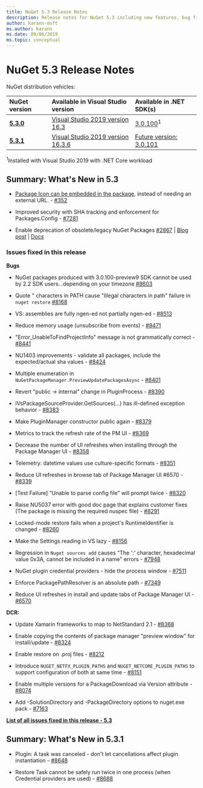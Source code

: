 ```yaml
---
title: NuGet 5.3 Release Notes
description: Release notes for NuGet 5.3 including new features, bug fixes, and DCRs.
author: karann-msft
ms.author: karann
ms.date: 09/06/2019
ms.topic: conceptual
---
```


# NuGet 5.3 Release Notes

NuGet distribution vehicles:

| NuGet version | Available in Visual Studio version| Available in .NET SDK(s)|
|:---|:---|:---|
| [**5.3.0**](https://nuget.org/downloads) | [Visual Studio 2019 version 16.3](https://visualstudio.microsoft.com/downloads/) | [3.0.100](https://dotnet.microsoft.com/download/dotnet-core/3.0)<sup>1</sup> |
| [**5.3.1**](https://nuget.org/downloads) | [Visual Studio 2019 version 16.3.6](https://visualstudio.microsoft.com/downloads/) | [Future version: 3.0.101](https://dotnet.microsoft.com/download/dotnet-core/3.0) |

<sup>1</sup>Installed with Visual Studio 2019 with .NET Core workload

## Summary: What's New in 5.3

* [Package Icon can be embedded in the package](../reference/msbuild-targets.md#packing-an-icon-image-file), instead of needing an external URL. - [#352](https://github.com/NuGet/Home/issues/352)

* Improved security with SHA tracking and enforcement for Packages.Config - [#7281](https://github.com/NuGet/Home/issues/7281)

* Enable deprecation of obsolete/legacy NuGet Packages [#2867](https://github.com/NuGet/Home/issues/2867) | [Blog post](https://devblogs.microsoft.com/nuget/deprecating-packages-on-nuget-org/) | [Docs](https://docs.microsoft.com/nuget/nuget-org/deprecate-packages)

### Issues fixed in this release

**Bugs**

* NuGet packages produced with 3.0.100-preview9 SDK cannot be used by 2.2 SDK users...depending on your timezone [#8603](https://github.com/NuGet/Home/issues/8603)

* Quote " characters in PATH cause "Illegal characters in path" failure in `nuget restore` [#8168](https://github.com/NuGet/Home/issues/8168)

* VS: assemblies are fully ngen-ed not partially ngen-ed - [#8513](https://github.com/NuGet/Home/issues/8513)

* Reduce memory usage (unsubscribe from events) - [#8471](https://github.com/NuGet/Home/issues/8471)

* "Error_UnableToFindProjectInfo" message is not grammatically correct - [#8441](https://github.com/NuGet/Home/issues/8441)

* NU1403 improvements - validate all packages, include the expected/actual sha values - [#8424](https://github.com/NuGet/Home/issues/8424)

* Multiple enumeration in `NuGetPackageManager.PreviewUpdatePackagesAsync` - [#8401](https://github.com/NuGet/Home/issues/8401)

* Revert "public -> internal" change in PluginProcess - [#8390](https://github.com/NuGet/Home/issues/8390)

* IVsPackageSourceProvider.GetSources(…) has ill-defined exception behavior - [#8383](https://github.com/NuGet/Home/issues/8383)

* Make PluginManager constructor public again - [#8379](https://github.com/NuGet/Home/issues/8379)

* Metrics to track the refresh rate of the PM UI - [#8369](https://github.com/NuGet/Home/issues/8369)

* Decrease the number of UI refreshes when installing through the Package Manager UI - [#8358](https://github.com/NuGet/Home/issues/8358)

* Telemetry:  datetime values use culture-specific formats - [#8351](https://github.com/NuGet/Home/issues/8351)

* Reduce UI refreshes in browse tab of Package Manager UI #6570 - [#8339](https://github.com/NuGet/Home/issues/8339)

* [Test Failure] “Unable to parse config file” will prompt twice - [#8320](https://github.com/NuGet/Home/issues/8320)

* Raise NU5037 error with good doc page that explains customer fixes (The package is missing the required nuspec file) - [#8291](https://github.com/NuGet/Home/issues/8291)

* Locked-mode restore fails when a project's RuntimeIdentifier is changed - [#8260](https://github.com/NuGet/Home/issues/8260)

* Make the Settings reading in VS lazy - [#8156](https://github.com/NuGet/Home/issues/8156)

* Regression in `Nuget sources add` causes "The ':' character, hexadecimal value 0x3A, cannot be included in a name" errors - [#7948](https://github.com/NuGet/Home/issues/7948)

* NuGet plugin credential providers - hide the process window - [#7511](https://github.com/NuGet/Home/issues/7511)

* Enforce PackagePathResolver is an absolute path - [#7349](https://github.com/NuGet/Home/issues/7349)

* Reduce UI refreshes in install and update tabs of Package Manager UI - [#6570](https://github.com/NuGet/Home/issues/6570)

**DCR:**

* Update Xamarin frameworks to map to NetStandard 2.1 - [#8368](https://github.com/NuGet/Home/issues/8368)

* Enable copying the contents of package manager "preview window" for install/update - [#8324](https://github.com/NuGet/Home/issues/8324)

* Enable restore on .proj files - [#8212](https://github.com/NuGet/Home/issues/8212)

* Introduce `NUGET_NETFX_PLUGIN_PATHS` and `NUGET_NETCORE_PLUGIN_PATHS` to support configuration of both at same time - [#8151](https://github.com/NuGet/Home/issues/8151)

* Enable multiple versions for a PackageDownload via Version attribute - [#8074](https://github.com/NuGet/Home/issues/8074)

* Add -SolutionDirectory and -PackageDirectory options to nuget.exe pack - [#7163](https://github.com/NuGet/Home/issues/7163)

**[List of all issues fixed in this release - 5.3](https://github.com/nuget/home/issues?q=is%3Aissue+is%3Aclosed+milestone%3A%225.3")**

## Summary: What's New in 5.3.1

* Plugin: A task was canceled - don't let cancellations affect plugin instantiation - [#8648](https://github.com/NuGet/Home/issues/8648)

* Restore Task cannot be safely run twice in one process (when Credential providers are used) - [#8688](https://github.com/NuGet/Home/issues/8688)
